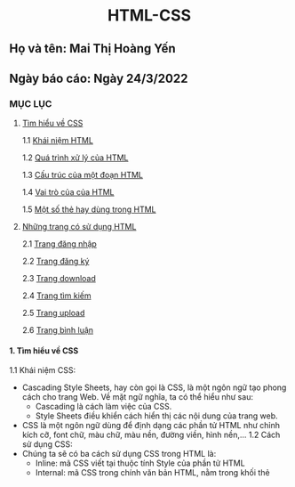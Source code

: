 # <div align="center"><p> HTML-CSS </p></div>
 ## Họ và tên: Mai Thị Hoàng Yến
 ## Ngày báo cáo: Ngày 24/3/2022
 ### MỤC LỤC
  1. [Tìm hiểu về CSS](#lythuyet)
  
      1.1 [Khái niệm HTML](#kn)
     
      1.2 [Quá trình xử lý của HTML](#qt)
     
      1.3 [Cấu trúc của một đoạn HTML](#ct)
     
      1.4 [Vai trò của của HTML](#vt)
      
      1.5 [Một số thẻ hay dùng trong HTML](#ms)
     
  2. [Những trang có sử dụng HTML](#thuchanh)  
  
      2.1 [Trang đăng nhập](#dn)
      
      2.2 [Trang đăng ký](#dk)
      
      2.3 [Trang download](#dow)
      
      2.4 [Trang tìm kiếm](#tk)
      
      2.5 [Trang upload](#up)
      
      2.6 [Trang bình luận](#cmt)
      
#### 1. Tìm hiểu về CSS <a name="lythuyet"></a>
1.1 Khái niệm CSS:<a name="kn"></a>
   - Cascading Style Sheets, hay còn gọi là CSS, là một ngôn ngữ tạo phong cách cho trang Web. Về mặt ngữ nghĩa, ta có thể hiểu như sau:
      - Cascading là cách làm việc của CSS.
      - Style Sheets điều khiển cách hiển thị các nội dung của trang web.
   - CSS là một ngôn ngữ dùng để định dạng các phần tử HTML như chỉnh kích cỡ, font chữ, màu chữ, màu nền, đường viền, hình nền,…
1.2 Cách sử dụng CSS:<a name="kn"></a>
   - Chúng ta sẽ có ba cách sử dụng CSS trong HTML là:
     - Inline: mã CSS viết tại thuộc tính Style của phần tử HTML
     - Internal: mã CSS trong chính văn bản HTML, nằm trong khối thẻ <style>
     - External: mã CSS ở một file riêng biệt sau đó nạp vào trong HTML bằng phần tử <link>
1.3 Vai trò CSS:<a name="kn"></a> 
   - Chúng ta cần dùng CSS vì nó cho phép bạn định nghĩa kiểu và cách hiển thị các phần tử HTML. Từ đó, CSS sẽ hỗ trợ bạn phân tách nội dung và cách trình bày trang. Nếu chúng ta chỉ sử dụng HTML thì việc định dạng phần tử, kiểu phần tử phải ở cùng một vị trí với phần tử trong văn bản, điều này thật sự khó cho việc bảo trì.
   - Các định dạng sẽ được loại bỏ khỏi văn bản HTML, định dạng được lưu vào một file CSS khi sử dụng CSS.
 
1.4 Các thuộc tính định dạng quan trọng của CSS:<a name="kn"></a>  
   - `color:` Thuộc tính này dùng để thiết lập màu chữ cho phần tử. Xác định giá trị của thuộc tính theo:
      - Tên màu
      - Giá trị Hex
      - Giá trị RGB
   - `Background – color:` Thuộc tính thiết lập màu nền cho phần tử. Xác định giá trị thuộc tính theo tên màu, giá trị Hex, giá trị RGB.
   - `Font – size:` Thiết lập kích cỡ chữ cho phần tử. 
   - `Font – family:` Thiết lập kiểu chữ cho phần tử.
   - `Text – align:` Căn lề cho nội dung của phần tử. Có 3 giá trị:
      - left: căn lề cho nội dung nằm bên trái
      - center: căn lề cho nội dung nằm ở giữa
      - right: căn lề cho nội dung nằm bên phải
   - `Border:` Tạo đường viền bao xung quanh phần tử.
   - `Width, height:` Thiết lập chiều rộng và chiều cao cho phần tử. Có thể xác định theo đơn vị px hoặc %.
 #### 2. Những trang có sử dụng CSS <a name="thuchanh"></a>
 
 2.1 Trang [Đăng nhập](/Task1_HTML/login.css):<a name="kn"></a>
   - `margin:` Nó sẽ chỉ định lề cho từng phần tử
      - `margin-right:` Chỉ định lề bên phải
      - `margin-bottom:` Chỉ định lề phía dưới
   - `padding:` Tạo khoản cách xung quanh giữa các phần tử
      - `padding-left:` Chỉ định khoảng cách bên trái
   - `outline:` Nó là một đường kẻ xung quanh phần tử thường nằm ngoài boder
   - `text-decoration:` Chỉ định trang trí được thêm vào văn bản
   - `align-items:` Căn giữa cho tất cả các mục của phần tử
   - `justify-content:` Căn chỉnh các mục có bên trong vùng chứa
   - `display:` Xác định loại hiển thị của thành phần
   - `Width, height:` Thiết lập chiều rộng và chiều cao cho phần tử. Có thể xác định theo đơn vị px hoặc %
   - `border-radius:` Xác định bán kính của các góc của phần tử
   - `Background:` Thuộc tính thiết lập màu nền cho phần tử. Xác định giá trị thuộc tính theo tên màu, giá trị Hex, giá trị RGB
   - `background-size:`Chỉ định kích thước của hình nền
   - `transition:` Xác định quá trình chuyển đổi khi có một hành động
   - `color:` Thuộc tính này dùng để thiết lập màu chữ cho phần tử
   - `position:` Trang web em sử dụng position với giá trị là relative để xác định vị trí tuyệt đối cho thành phần
   - `transform:` Xác định một chuyển đổi 2 chiều hoặc 3 chiều 
   - `cursor:` Hiển thị con trỏ chuột khi di chuyển con trỏ chuột tới thành phần
 2.2 Trang [Đăng ký](/Task1_HTML/signup.css):<a name="kn"></a>
   - `margin:` Nó sẽ chỉ định lề cho từng phần tử
         - `margin-right:` Chỉ định lề bên phải
         - `margin-bottom:` Chỉ định lề phía dưới
   - `text-align:` Nó dùng để căn lề ngang cho văn bản
         - `text-align:` Căn đều
   - `padding:` Tạo khoản cách xung quanh giữa các phần tử
         - `padding-left:` Chỉ định khoảng cách bên trái
   - `width:` Đặt chiều rộng cho từng phần tử
   - `height:` Đặt chiều cao cho từng phần tử
   - `transform:` Xác định một chuyển đổi 2 chiều hoặc 3 chiều 
   - `transition:` Xác định quá trình chuyển đổi khi có một hành động
   - `cursor:` Hiển thị con trỏ chuột khi di chuyển con trỏ chuột tới thành phần
   - `border:` Chỉ định loại đường viền để hiển thị
   - `border-radius:` Xác định bán kính của các góc của phần tử
   - `background-size:`Chỉ định kích thước của hình nền
   - `background-repeat:` Đặt nếu / cách một hình nền sẽ được lặp lại
   - `background-position:` Đặt vị trí bắt đầu của hình nền.
   - `align-items:` Căn giữa cho tất cả các mục của phần tử
   - `justify-content:` Căn chỉnh các mục có bên trong vùng chứa
   - `outline:` Nó là một đường kẻ xung quanh phần tử thường nằm ngoài boder
 2.3 Trang [Search](/Task1_HTML/search.css):<a name="kn"></a>
 
 2.4 Trang [Upload](/Task1_HTML/upload.css):<a name="kn"></a>
 
 2.5 Trang [Bình luận](/Task1_HTML/comments.css):<a name="kn"></a>
 
 
     
      
   3.2 Trong project của em có sử dụng những thẻ CSS như sau: 
      - margin: Nó sẽ chỉ định lề cho từng phần tử
         - `margin-top:` Chỉ định lề phía trên
         - `margin-left:` Chỉ định lề bên trái
         - `margin-right:` Chỉ định lề bên phải
         - `margin-bottom:` Chỉ định lề phía dưới
      - text-align: Nó dùng để căn lề ngang cho văn bản
         - `text-align:` Căn đều
         - `text-left:` Căn trái
         - `text-right:` Căn phải
      - padding: Tạo khoản cách xung quanh giữa các phần tử
         - `padding-top:` Chỉ định khoảng cách phía trên
         - `padding-left:` Chỉ định khoảng cách bên trái
         - `padding-right:` Chỉ định khoảng cách bên phải
         - `padding-bottom:` Chỉ định khoảng cách phía dưới
      - width: Đặt chiều rộng cho từng phần tử
      - height: Đặt chiều cao cho từng phần tử
      - background: Đặt màu nền cho phần tử
      - float: Sử dụng để định vị và định dạng nội dung
         - `float-left:` Hiển thị bên trái vùng chứa của nó
         - `float-right:` Hiển thị bên phải vùng chứa của nó
         - `float-none:` Hiển thị mặc định
      - color: Đặt màu cho văn bản
      - font-size: Đặt kích thước cho văn bản
      - text-decoration: Thêm các dòng trang trí cho văn bản như: gạch ngang hay gạch dưới
      - list-style: Để đánh dấu mục danh sách
      - line-height: Dùng để thiết lập chiều cao giữa các dòng
      - border: Chỉ định loại đường viền để hiển thị
      - overflow: Trong website của em sử dụng overflow ở dạng hiden để ẩn đi nội dụng văn bản quá nhiều
      - font-weight: Tô đậm văn bản 
      - outline: Nó là một đường kẻ xung quanh phần tử thường nằm ngoài boder
      - align-items: Căn giữa cho tất cả các mục của phần tử
      - justify-content: Căn chỉnh các mục có bên trong vùng chứa
      - display: Xác định loại hiển thị của thành phần
      - transition: Xác định quá trình chuyển đổi khi có một hành động
      - position: Trang web em sử dụng position với giá trị là relative để xác định vị trí tuyệt đối cho thành phần
      - transform: Xác định một chuyển đổi 2 chiều hoặc 3 chiều 
      - cursor: Hiển thị con trỏ chuột khi di chuyển con trỏ chuột tới thành phần
